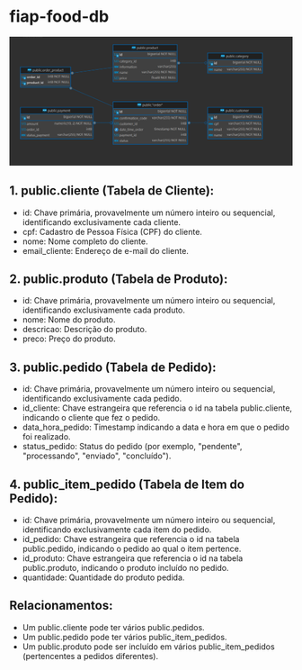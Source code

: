 
# fiap-food-db

<img src="DB.PNG">

## 1. public.cliente (Tabela de Cliente):

* id: Chave primária, provavelmente um número inteiro ou sequencial, identificando exclusivamente cada cliente.
* cpf: Cadastro de Pessoa Física (CPF) do cliente.
* nome: Nome completo do cliente.
* email_cliente: Endereço de e-mail do cliente.

## 2. public.produto (Tabela de Produto):

* id: Chave primária, provavelmente um número inteiro ou sequencial, identificando exclusivamente cada produto.
* nome: Nome do produto.
* descricao: Descrição do produto.
* preco: Preço do produto.

## 3. public.pedido (Tabela de Pedido):

* id: Chave primária, provavelmente um número inteiro ou sequencial, identificando exclusivamente cada pedido.
* id_cliente: Chave estrangeira que referencia o id na tabela public.cliente, indicando o cliente que fez o pedido.
* data_hora_pedido: Timestamp indicando a data e hora em que o pedido foi realizado.
* status_pedido: Status do pedido (por exemplo, "pendente", "processando", "enviado", "concluído").

## 4. public_item_pedido (Tabela de Item do Pedido):

* id: Chave primária, provavelmente um número inteiro ou sequencial, identificando exclusivamente cada item do pedido.
* id_pedido: Chave estrangeira que referencia o id na tabela public.pedido, indicando o pedido ao qual o item pertence.
* id_produto: Chave estrangeira que referencia o id na tabela public.produto, indicando o produto incluído no pedido.
* quantidade: Quantidade do produto pedida.

## Relacionamentos:

* Um public.cliente pode ter vários public.pedidos.
* Um public.pedido pode ter vários public_item_pedidos.
* Um public.produto pode ser incluído em vários public_item_pedidos (pertencentes a pedidos diferentes).